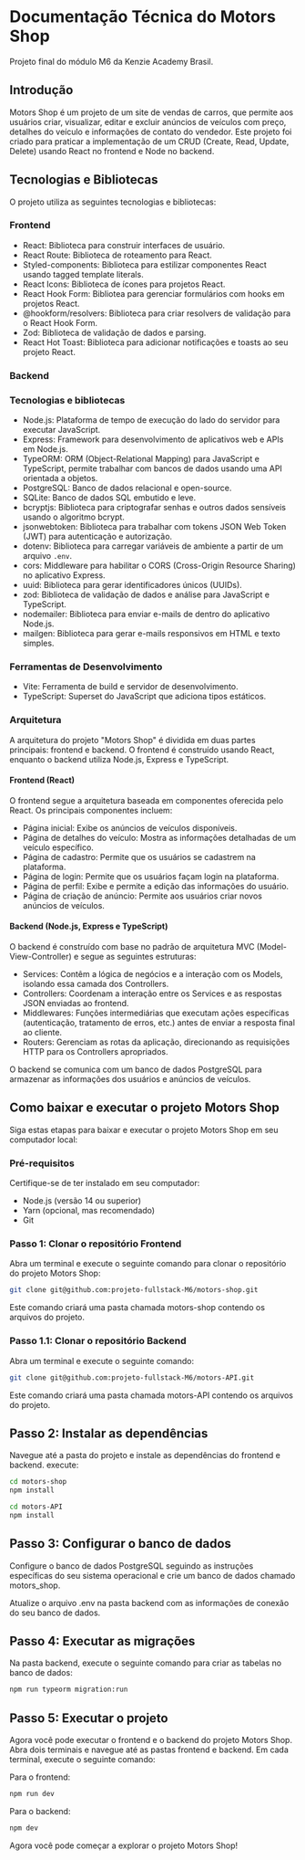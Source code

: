 # Documentação Técnica do Motors Shop

Projeto final do módulo M6 da Kenzie Academy Brasil.

## Introdução

Motors Shop é um projeto de um site de vendas de carros, que permite aos usuários criar, visualizar, editar e excluir anúncios de veículos com preço, detalhes do veículo e informações de contato do vendedor. Este projeto foi criado para praticar a implementação de um CRUD (Create, Read, Update, Delete) usando React no frontend e Node no backend.

## Tecnologias e Bibliotecas

O projeto utiliza as seguintes tecnologias e bibliotecas:

### Frontend

- React: Biblioteca para construir interfaces de usuário.
- React Route: Biblioteca de roteamento para React.
- Styled-components: Biblioteca para estilizar componentes React usando tagged template literals.
- React Icons: Biblioteca de ícones para projetos React.
- React Hook Form: Bibliotea para gerenciar formulários com hooks em projetos React.
- @hookform/resolvers: Biblioteca para criar resolvers de validação para o React Hook Form.
- Zod: Biblioteca de validação de dados e parsing.
- React Hot Toast: Biblioteca para adicionar notificações e toasts ao seu projeto React.

### Backend

### Tecnologias e bibliotecas

- Node.js: Plataforma de tempo de execução do lado do servidor para executar JavaScript.
- Express: Framework para desenvolvimento de aplicativos web e APIs em Node.js.
- TypeORM: ORM (Object-Relational Mapping) para JavaScript e TypeScript, permite trabalhar com bancos de dados usando uma API orientada a objetos.
- PostgreSQL: Banco de dados relacional e open-source.
- SQLite: Banco de dados SQL embutido e leve.
- bcryptjs: Biblioteca para criptografar senhas e outros dados sensíveis usando o algoritmo bcrypt.
- jsonwebtoken: Biblioteca para trabalhar com tokens JSON Web Token (JWT) para autenticação e autorização.
- dotenv: Biblioteca para carregar variáveis de ambiente a partir de um arquivo `.env`.
- cors: Middleware para habilitar o CORS (Cross-Origin Resource Sharing) no aplicativo Express.
- uuid: Biblioteca para gerar identificadores únicos (UUIDs).
- zod: Biblioteca de validação de dados e análise para JavaScript e TypeScript.
- nodemailer: Biblioteca para enviar e-mails de dentro do aplicativo Node.js.
- mailgen: Biblioteca para gerar e-mails responsivos em HTML e texto simples.

### Ferramentas de Desenvolvimento

- Vite: Ferramenta de build e servidor de desenvolvimento.
- TypeScript: Superset do JavaScript que adiciona tipos estáticos.

### Arquitetura

A arquitetura do projeto "Motors Shop" é dividida em duas partes principais: frontend e backend. O frontend é construído usando React, enquanto o backend utiliza Node.js, Express e TypeScript.

#### Frontend (React)

O frontend segue a arquitetura baseada em componentes oferecida pelo React. Os principais componentes incluem:

- Página inicial: Exibe os anúncios de veículos disponíveis.
- Página de detalhes do veículo: Mostra as informações detalhadas de um veículo específico.
- Página de cadastro: Permite que os usuários se cadastrem na plataforma.
- Página de login: Permite que os usuários façam login na plataforma.
- Página de perfil: Exibe e permite a edição das informações do usuário.
- Página de criação de anúncio: Permite aos usuários criar novos anúncios de veículos.

#### Backend (Node.js, Express e TypeScript)

O backend é construído com base no padrão de arquitetura MVC (Model-View-Controller) e segue as seguintes estruturas:

- Services: Contêm a lógica de negócios e a interação com os Models, isolando essa camada dos Controllers.
- Controllers: Coordenam a interação entre os Services e as respostas JSON enviadas ao frontend.
- Middlewares: Funções intermediárias que executam ações específicas (autenticação, tratamento de erros, etc.) antes de enviar a resposta final ao cliente.
- Routers: Gerenciam as rotas da aplicação, direcionando as requisições HTTP para os Controllers apropriados.

O backend se comunica com um banco de dados PostgreSQL para armazenar as informações dos usuários e anúncios de veículos.

## Como baixar e executar o projeto Motors Shop

Siga estas etapas para baixar e executar o projeto Motors Shop em seu computador local:

### Pré-requisitos

Certifique-se de ter instalado em seu computador:

- Node.js (versão 14 ou superior)
- Yarn (opcional, mas recomendado)
- Git

### Passo 1: Clonar o repositório Frontend

Abra um terminal e execute o seguinte comando para clonar o repositório do projeto Motors Shop:

```bash
git clone git@github.com:projeto-fullstack-M6/motors-shop.git
```

Este comando criará uma pasta chamada motors-shop contendo os arquivos do projeto.

### Passo 1.1: Clonar o repositório Backend

Abra um terminal e execute o seguinte comando:

```bash
git clone git@github.com:projeto-fullstack-M6/motors-API.git
```

Este comando criará uma pasta chamada motors-API contendo os arquivos do projeto.

## Passo 2: Instalar as dependências

Navegue até a pasta do projeto e instale as dependências do frontend e backend.
execute:

```bash
cd motors-shop
npm install
```

```bash
cd motors-API
npm install

```

## Passo 3: Configurar o banco de dados

Configure o banco de dados PostgreSQL seguindo as instruções específicas do seu sistema operacional e crie um banco de dados chamado motors_shop.

Atualize o arquivo .env na pasta backend com as informações de conexão do seu banco de dados.

## Passo 4: Executar as migrações

Na pasta backend, execute o seguinte comando para criar as tabelas no banco de dados:

```bash
npm run typeorm migration:run

```

## Passo 5: Executar o projeto

Agora você pode executar o frontend e o backend do projeto Motors Shop. Abra dois terminais e navegue até as pastas frontend e backend. Em cada terminal, execute o seguinte comando:

Para o frontend:

```bash
npm run dev

```

Para o backend:

```bash
npm dev

```

Agora você pode começar a explorar o projeto Motors Shop!

